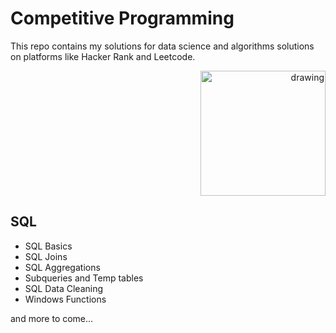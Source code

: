 # **Competitive Programming**
This repo contains my solutions for data science and algorithms solutions on platforms like Hacker Rank and Leetcode.

<p align='right'>
<img src='https://github.com/nxtbyt/graphics/blob/main/icons/brainstorm.png?raw=true' alt='drawing' width='200' height='200'/>
</p>


## **SQL**
- SQL Basics
- SQL Joins
- SQL Aggregations
- Subqueries and Temp tables
- SQL Data Cleaning
- Windows Functions

and more to come...
